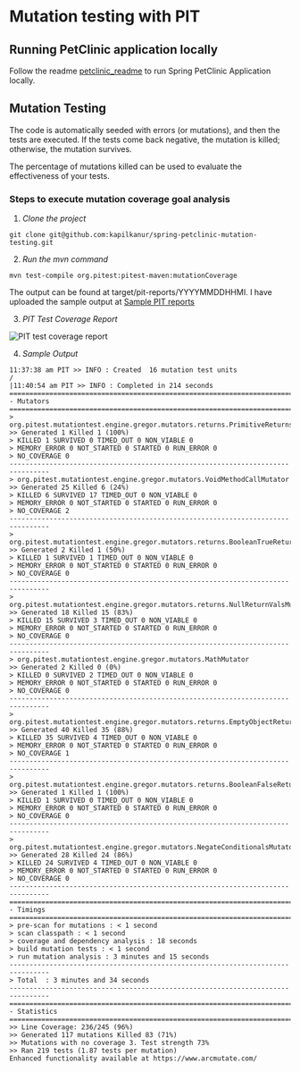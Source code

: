 # Mutation testing with PIT 

## Running PetClinic application locally
Follow the readme [petclinic_readme](/readme.md) to run Spring PetClinic Application locally.

## Mutation Testing

The code is automatically seeded with errors (or mutations), and then the tests are executed. If the tests come back negative, the mutation is killed; otherwise, the mutation survives.

The percentage of mutations killed can be used to evaluate the effectiveness of your tests.

### Steps to execute mutation coverage goal analysis
1. *Clone the project*

```git clone git@github.com:kapilkanur/spring-petclinic-mutation-testing.git```

2. *Run the mvn command*

```mvn test-compile org.pitest:pitest-maven:mutationCoverage```

The output can be found at target/pit-reports/YYYYMMDDHHMI. I have uploaded the sample output at [Sample PIT reports](/src/main/resources/sample/pit-reports/202207031137)

3. *PIT Test Coverage Report*

 ![PIT test coverage report](/src/main/resources/static/resources/images/pit-test-report.png)


4. *Sample Output*
```
11:37:38 am PIT >> INFO : Created  16 mutation test units
/
|11:40:54 am PIT >> INFO : Completed in 214 seconds
================================================================================
- Mutators
================================================================================
> org.pitest.mutationtest.engine.gregor.mutators.returns.PrimitiveReturnsMutator
>> Generated 1 Killed 1 (100%)
> KILLED 1 SURVIVED 0 TIMED_OUT 0 NON_VIABLE 0 
> MEMORY_ERROR 0 NOT_STARTED 0 STARTED 0 RUN_ERROR 0 
> NO_COVERAGE 0 
--------------------------------------------------------------------------------
> org.pitest.mutationtest.engine.gregor.mutators.VoidMethodCallMutator
>> Generated 25 Killed 6 (24%)
> KILLED 6 SURVIVED 17 TIMED_OUT 0 NON_VIABLE 0 
> MEMORY_ERROR 0 NOT_STARTED 0 STARTED 0 RUN_ERROR 0 
> NO_COVERAGE 2 
--------------------------------------------------------------------------------
> org.pitest.mutationtest.engine.gregor.mutators.returns.BooleanTrueReturnValsMutator
>> Generated 2 Killed 1 (50%)
> KILLED 1 SURVIVED 1 TIMED_OUT 0 NON_VIABLE 0 
> MEMORY_ERROR 0 NOT_STARTED 0 STARTED 0 RUN_ERROR 0 
> NO_COVERAGE 0 
--------------------------------------------------------------------------------
> org.pitest.mutationtest.engine.gregor.mutators.returns.NullReturnValsMutator
>> Generated 18 Killed 15 (83%)
> KILLED 15 SURVIVED 3 TIMED_OUT 0 NON_VIABLE 0 
> MEMORY_ERROR 0 NOT_STARTED 0 STARTED 0 RUN_ERROR 0 
> NO_COVERAGE 0 
--------------------------------------------------------------------------------
> org.pitest.mutationtest.engine.gregor.mutators.MathMutator
>> Generated 2 Killed 0 (0%)
> KILLED 0 SURVIVED 2 TIMED_OUT 0 NON_VIABLE 0 
> MEMORY_ERROR 0 NOT_STARTED 0 STARTED 0 RUN_ERROR 0 
> NO_COVERAGE 0 
--------------------------------------------------------------------------------
> org.pitest.mutationtest.engine.gregor.mutators.returns.EmptyObjectReturnValsMutator
>> Generated 40 Killed 35 (88%)
> KILLED 35 SURVIVED 4 TIMED_OUT 0 NON_VIABLE 0 
> MEMORY_ERROR 0 NOT_STARTED 0 STARTED 0 RUN_ERROR 0 
> NO_COVERAGE 1 
--------------------------------------------------------------------------------
> org.pitest.mutationtest.engine.gregor.mutators.returns.BooleanFalseReturnValsMutator
>> Generated 1 Killed 1 (100%)
> KILLED 1 SURVIVED 0 TIMED_OUT 0 NON_VIABLE 0 
> MEMORY_ERROR 0 NOT_STARTED 0 STARTED 0 RUN_ERROR 0 
> NO_COVERAGE 0 
--------------------------------------------------------------------------------
> org.pitest.mutationtest.engine.gregor.mutators.NegateConditionalsMutator
>> Generated 28 Killed 24 (86%)
> KILLED 24 SURVIVED 4 TIMED_OUT 0 NON_VIABLE 0 
> MEMORY_ERROR 0 NOT_STARTED 0 STARTED 0 RUN_ERROR 0 
> NO_COVERAGE 0 
--------------------------------------------------------------------------------
================================================================================
- Timings
================================================================================
> pre-scan for mutations : < 1 second
> scan classpath : < 1 second
> coverage and dependency analysis : 18 seconds
> build mutation tests : < 1 second
> run mutation analysis : 3 minutes and 15 seconds
--------------------------------------------------------------------------------
> Total  : 3 minutes and 34 seconds
--------------------------------------------------------------------------------
================================================================================
- Statistics
================================================================================
>> Line Coverage: 236/245 (96%)
>> Generated 117 mutations Killed 83 (71%)
>> Mutations with no coverage 3. Test strength 73%
>> Ran 219 tests (1.87 tests per mutation)
Enhanced functionality available at https://www.arcmutate.com/

```
